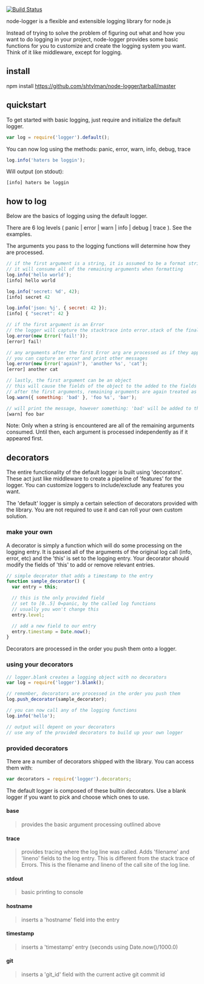 [![Build Status](https://secure.travis-ci.org/shtylman/node-logger.png?branch=master)](http://travis-ci.org/shtylman/node-logger)

node-logger is a flexible and extensible logging library for node.js

Instead of trying to solve the problem of figuring out what and how you want to do logging in your project, node-logger provides some basic functions for you to customize and create the logging system you want. Think of it like middleware, except for logging.

## install

npm install https://github.com/shtylman/node-logger/tarball/master

## quickstart

To get started with basic logging, just require and initialize the default
logger.

```javascript
var log = require('logger').default();
```

You can now log using the methods: panic, error, warn, info, debug, trace

```javascript
log.info('haters be loggin');
```

Will output (on stdout):
```
[info] haters be loggin
```

## how to log

Below are the basics of logging using the default logger.

There are 6 log levels ( panic | error | warn | info | debug | trace ). See the examples.

The arguments you pass to the logging functions will determine how they are processed.

```javascript
// if the first argument is a string, it is assumed to be a format string
// it will consume all of the remaining arguments when formatting
log.info('hello world');
[info] hello world

log.info('secret: %d', 42);
[info] secret 42

log.info('json: %j', { secret: 42 });
[info] { "secret": 42 }
```

```javascript
// if the first argument is an Error
// the logger will capture the stacktrace into error.stack of the final log entry
log.error(new Error('fail!'));
[error] fail!

// any arguments after the first Error arg are processed as if they appeared as the first
// you can capture an error and print other messages
log.error(new Error('again?'), 'another %s', 'cat');
[error] another cat
```

```javascript
// lastly, the first argument can be an object
// this will cause the fields of the object to the added to the fields of the final log entry
// after the first arguments, remaining arguments are again treated as if they were the first
log.warn({ something: 'bad' }, 'foo %s', 'bar');

// will print the message, however something: 'bad' will be added to the final log item
[warn] foo bar
```

Note: Only when a string is encountered are all of the remaining arguments consumed. Until then, each argument is processed independently as if it appeared first.

## decorators

The entire functionality of the default logger is built using 'decorators'. These act just like middleware to create a pipeline of 'features' for the logger. You can customize loggers to include/exclude any features you want.

The 'default' logger is simply a certain selection of decorators provided with the library. You are not required to use it and can roll your own custom solution.

### make your own

A decorator is simply a function which will do some processing on the logging entry. It is passed all of the arguments of the original log call (info, error, etc) and the 'this' is set to the logging entry. Your decorator should modify the fields of 'this' to add or remove relevant entries.

```javascript
// simple decorator that adds a timestamp to the entry
function sample_decorator() {
  var entry = this;

  // this is the only provided field
  // set to [0..5] 0=panic, by the called log functions
  // usually you won't change this
  entry.level;

  // add a new field to our entry
  entry.timestamp = Date.now();
}
```

Decorators are processed in the order you push them onto a logger.

### using your decorators

```javascript
// logger.blank creates a logging object with no decorators
var log = require('logger').blank();

// remember, decorators are processed in the order you push them
log.push_decorator(sample_decorator);

// you can now call any of the logging functions
log.info('hello');

// output will depent on your decorators
// use any of the provided decorators to build up your own logger
```

### provided decorators

There are a number of decorators shipped with the library. You can access them with:

```javascript
var decorators = require('logger').decorators;
```

The default logger is composed of these builtin decorators. Use a blank logger if you want to pick and choose which ones to use.

#### base
> provides the basic argument processing outlined above

#### trace
> provides tracing where the log line was called. Adds 'filename' and 'lineno' fields to the log entry.
  This is different from the stack trace of Errors. This is the filename and lineno of the call site of the log line.

#### stdout
> basic printing to console

#### hostname
> inserts a 'hostname' field into the entry

#### timestamp
> inserts a 'timestamp' entry (seconds using Date.now()/1000.0)

#### git
> inserts a 'git_id' field with the current active git commit id

